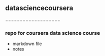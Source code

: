 ## datasciencecoursera
===================

### repo for coursera data science course

* markdown file
* notes
